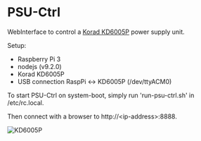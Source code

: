 # PSU-Ctrl
WebInterface to control a [Korad KD6005P](https://www.reichelt.com/de/de/Laboratory-Power-Supplies/KD6005P/3/index.html?ACTION=3&GROUPID=4952&ARTICLE=148151) power supply unit.

Setup:
* Raspberry Pi 3
* nodejs (v9.2.0)
* Korad KD6005P
* USB connection RaspPi <-> KD6005P (/dev/ttyACM0)

To start PSU-Ctrl on system-boot, simply run 'run-psu-ctrl.sh' in /etc/rc.local.

Then connect with a browser to http://\<ip-address\>:8888.

![KD6005P](https://cdn-reichelt.de/bilder/web/xxl_ws/D400/KD3005_02.png)
